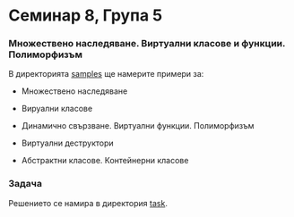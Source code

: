 # Семинар 8, Група 5

### Множествено наследяване. Виртуални класове и функции. Полиморфизъм

В директорията [samples](./samples) ще намерите примери за:

- Множествено наследяване

- Вируални класове

- Динамично свързване. Виртуални функции. Полиморфизъм

- Виртуални деструктори

- Абстрактни класове. Контейнерни класове

### Задача
Решението се намира в директория [task](./task).